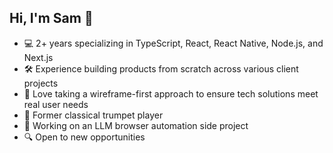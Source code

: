 ## Hi, I'm Sam 👋

- 💻 2+ years specializing in TypeScript, React, React Native, Node.js, and Next.js
- 🛠️ Experience building products from scratch across various client projects
- 🎨 Love taking a wireframe-first approach to ensure tech solutions meet real user needs
- 🎺 Former classical trumpet player
- 🤖 Working on an LLM browser automation side project
- 🔍 Open to new opportunities

